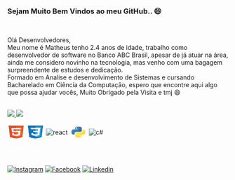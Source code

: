 
### Sejam Muito Bem Vindos ao meu GitHub.. 😄
 
<br>
 
Olá Desenvolvedores,<br>Meu nome é Matheus tenho 2.4 anos de idade, trabalho como desenvolvedor de software no Banco ABC Brasil, apesar de já atuar na área, ainda me considero novinho na tecnologia, mas venho com uma bagagem surpreendente de estudos e dedicação.<br>Formado em Analise e desenvolvimento de Sistemas e cursando Bacharelado em Ciência da Computação, espero que encontre aqui algo que possa ajudar vocês, Muito Obrigado pela Visita e tmj 😄

<br>

<div>
  <a href="https://github.com/DeveloperMatheus97">
  <img height = "140em" src = "https://github-readme-stats.vercel.app/api?username=TechMaa&show_icons=true&theme=react&include_all_commits=true&count_private=true"/>
  <img height = "140em" src = "https://github-readme-stats.vercel.app/api/top-langs/?username=TechMaa&layout=compact&langs_count=7&theme=react"/>
</div>

<br>

<div style="display: inline-block">
  <img align="center" height="30" width="40" alt="html" src="https://raw.githubusercontent.com/devicons/devicon/master/icons/html5/html5-original.svg "/>
  <img align="center" height="30" width="40" alt="css" src="https://raw.githubusercontent.com/devicons/devicon/master/icons/css3/css3-original.svg "/>
  <img align="center" height="30" width="40" alt="react" src = "https://icongr.am/devicon/react-original.svg?size=128&color=currentColor"/>
  <img align="center" height="30" width="40" alt="python" src="https://raw.githubusercontent.com/devicons/devicon/master/icons/python/python-original.svg "/>
  <img align="center" height="30" width="40" alt="c#" src = "https://cdn.jsdelivr.net/gh/devicons/devicon/icons/csharp/csharp-original.svg"/>
</div>

##
<br>

[![ Instagram ](https://img.shields.io/badge/Instagram-E4405F?style=for-the-badge&logo=instagram&logoColor=white)](https://www.instagram.com/matheuscomth__/)
[![ Facebook ](https://img.shields.io/badge/Facebook-1877F2?style=for-the-badge&logo=facebook&logoColor=white)](https://www.facebook.com/profile.php?id=100042428267343)
[![ Linkedin ](https://img.shields.io/badge/LinkedIn-0077B5?style=for-the-badge&logo=linkedin&logoColor=white)](https://www.linkedin.com/in/matheus-caitano-s/)
